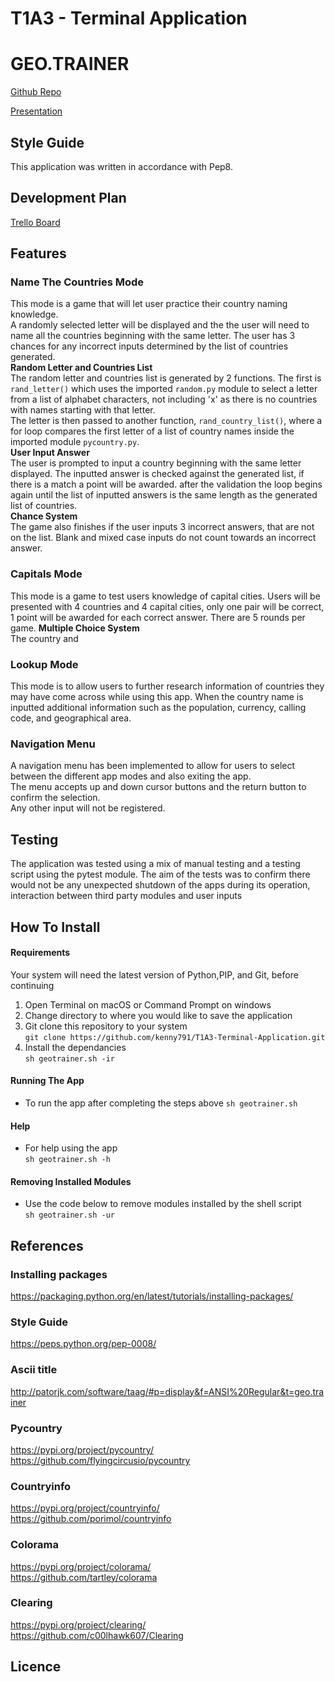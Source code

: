 # T1A3 - Terminal Application
# GEO.TRAINER

[Github Repo](https://github.com/kenny791/T1A3-Terminal-Application)

[Presentation](https://youtu.be/KLebj7j9KQQ)

## Style Guide
This application was written in accordance with Pep8.


## Development Plan
[Trello Board](https://trello.com/b/WhCE9AiQ/t1a3-terminal-application)

## Features  

### Name The Countries Mode
This mode is a game that will let user practice their country naming knowledge.   
A randomly selected letter will be displayed and the the user will need to name all the countries beginning with the same letter. The user has 3 chances for any incorrect inputs determined by the list of countries generated.  
**Random Letter and Countries List**  
The random letter and countries list is generated by 2 functions. The first is `rand_letter()` which uses the imported `random.py` module to select a letter from a list of alphabet characters, not including 'x' as there is no countries with names starting with that letter.  
The letter is then passed to another function, `rand_country_list()`, where a for loop compares the first letter of a list of country names inside the imported module `pycountry.py`.    
**User Input Answer**   
The user is prompted to input a country beginning with the same letter displayed. The inputted answer is checked against the generated list, if there is a match a point will be awarded. after the validation the loop begins again until the list of inputted answers is the same length as the generated list of countries.  
**Chance System**  
The game also finishes if the user inputs 3 incorrect answers, that are not on the list. Blank  and mixed case inputs do not count towards an incorrect answer.


### Capitals Mode
This mode is a game to test users knowledge of capital cities. Users will be presented with 4 countries and 4 capital cities, only one pair will be correct, 1 point will be awarded for each correct answer. There are 5 rounds per game.
**Multiple Choice System**  
The country and 

### Lookup Mode
This mode is to allow users to further research information of countries they may have come across while using this app. When the country name is inputted additional information such as the population, currency, calling code, and geographical area.

### Navigation Menu
A navigation menu has been implemented to allow for users to select between the different app modes and also exiting the app.  
The menu accepts up and down cursor buttons and the return button to confirm the selection.  
Any other input will not be registered.

## Testing
The application was tested using a mix of manual testing and a testing script using the pytest module. The aim of the tests was to confirm there would not be any unexpected shutdown of the apps during its operation, interaction between third party modules and user inputs


## How To Install
#### Requirements
Your system will need the latest version of Python,PIP, and Git, before continuing

1. Open Terminal on macOS or Command Prompt on windows
2. Change directory to where you would like to save the application
3. Git clone this repository to your system  
`git clone https://github.com/kenny791/T1A3-Terminal-Application.git`  
6. Install the dependancies  
`sh geotrainer.sh -ir`

#### Running The App
- To run the app after completing the steps above
`sh geotrainer.sh`

#### Help
- For help using the app  
`sh geotrainer.sh -h`

#### Removing Installed Modules 
- Use the code below to remove modules installed by the shell script  
`sh geotrainer.sh -ur`


## References 
### Installing packages
https://packaging.python.org/en/latest/tutorials/installing-packages/

### Style Guide
https://peps.python.org/pep-0008/

### Ascii title
http://patorjk.com/software/taag/#p=display&f=ANSI%20Regular&t=geo.trainer


### Pycountry
https://pypi.org/project/pycountry/  
https://github.com/flyingcircusio/pycountry  

### Countryinfo
https://pypi.org/project/countryinfo/  
https://github.com/porimol/countryinfo  

### Colorama
https://pypi.org/project/colorama/  
https://github.com/tartley/colorama  

### Clearing
https://pypi.org/project/clearing/  
https://github.com/c00lhawk607/Clearing



## Licence
